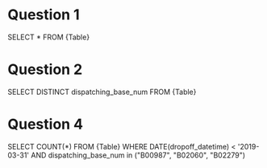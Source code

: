 # Question 1

SELECT * FROM {Table}

# Question 2

SELECT DISTINCT dispatching_base_num FROM {Table}

# Question 4

SELECT COUNT(*) FROM {Table}
WHERE DATE(dropoff_datetime) < '2019-03-31' AND dispatching_base_num in ("B00987", "B02060", "B02279")